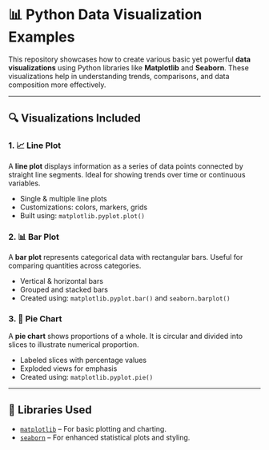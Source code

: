 # 📊 Python Data Visualization Examples

This repository showcases how to create various basic yet powerful **data visualizations** using Python libraries like **Matplotlib** and **Seaborn**. These visualizations help in understanding trends, comparisons, and data composition more effectively.

---

## 🔍 Visualizations Included

### 1. 📈 Line Plot
A **line plot** displays information as a series of data points connected by straight line segments. Ideal for showing trends over time or continuous variables.

- Single & multiple line plots
- Customizations: colors, markers, grids
- Built using: `matplotlib.pyplot.plot()`

### 2. 📊 Bar Plot
A **bar plot** represents categorical data with rectangular bars. Useful for comparing quantities across categories.

- Vertical & horizontal bars
- Grouped and stacked bars
- Created using: `matplotlib.pyplot.bar()` and `seaborn.barplot()`

### 3. 🥧 Pie Chart
A **pie chart** shows proportions of a whole. It is circular and divided into slices to illustrate numerical proportion.

- Labeled slices with percentage values
- Exploded views for emphasis
- Created using: `matplotlib.pyplot.pie()`

---

## 🧰 Libraries Used

- [`matplotlib`](https://matplotlib.org/) – For basic plotting and charting.
- [`seaborn`](https://seaborn.pydata.org/) – For enhanced statistical plots and styling.
